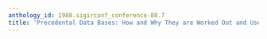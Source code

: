 ```yaml
---
anthology_id: 1988.sigirconf_conference-88.7
title: 'Precedental Data Bases: How and Why They are Worked Out and Used'
---
```

